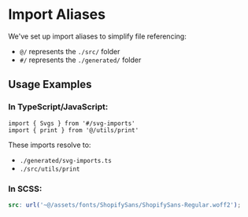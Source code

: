 # Import Aliases

We've set up import aliases to simplify file referencing:

- `@/` represents the `./src/` folder
- `#/` represents the `./generated/` folder

## Usage Examples

### In TypeScript/JavaScript:

```tsx
import { Svgs } from '#/svg-imports'
import { print } from '@/utils/print'
```

These imports resolve to:

- `./generated/svg-imports.ts`
- `./src/utils/print`

### In SCSS:

```scss
src: url('~@/assets/fonts/ShopifySans/ShopifySans-Regular.woff2');
```
